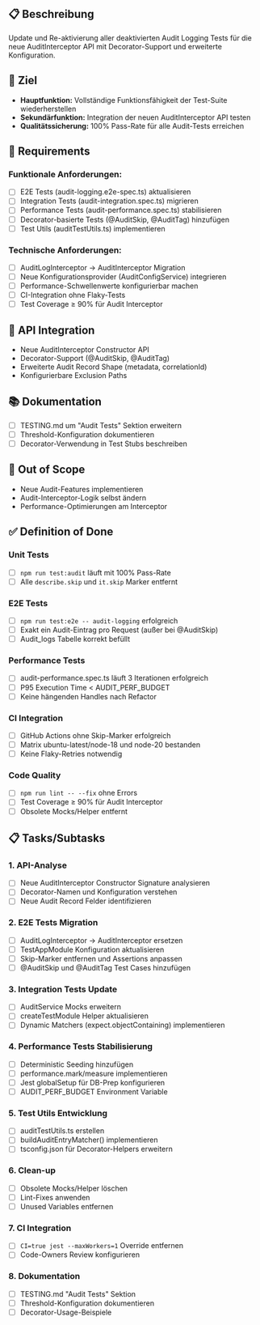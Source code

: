 ## 📋 Beschreibung

Update und Re-aktivierung aller deaktivierten Audit Logging Tests für die neue AuditInterceptor API mit Decorator-Support und erweiterte Konfiguration.

## 🎯 Ziel

- **Hauptfunktion:** Vollständige Funktionsfähigkeit der Test-Suite wiederherstellen
- **Sekundärfunktion:** Integration der neuen AuditInterceptor API testen
- **Qualitätssicherung:** 100% Pass-Rate für alle Audit-Tests erreichen

## 📝 Requirements

### Funktionale Anforderungen:

- [ ] E2E Tests (audit-logging.e2e-spec.ts) aktualisieren
- [ ] Integration Tests (audit-integration.spec.ts) migrieren
- [ ] Performance Tests (audit-performance.spec.ts) stabilisieren
- [ ] Decorator-basierte Tests (@AuditSkip, @AuditTag) hinzufügen
- [ ] Test Utils (auditTestUtils.ts) implementieren

### Technische Anforderungen:

- [ ] AuditLogInterceptor → AuditInterceptor Migration
- [ ] Neue Konfigurationsprovider (AuditConfigService) integrieren
- [ ] Performance-Schwellenwerte konfigurierbar machen
- [ ] CI-Integration ohne Flaky-Tests
- [ ] Test Coverage ≥ 90% für Audit Interceptor

## 🔗 API Integration

- Neue AuditInterceptor Constructor API
- Decorator-Support (@AuditSkip, @AuditTag)
- Erweiterte Audit Record Shape (metadata, correlationId)
- Konfigurierbare Exclusion Paths

## 📚 Dokumentation

- [ ] TESTING.md um "Audit Tests" Sektion erweitern
- [ ] Threshold-Konfiguration dokumentieren
- [ ] Decorator-Verwendung in Test Stubs beschreiben

## 🚫 Out of Scope

- Neue Audit-Features implementieren
- Audit-Interceptor-Logik selbst ändern
- Performance-Optimierungen am Interceptor

## ✅ Definition of Done

### Unit Tests

- [ ] `npm run test:audit` läuft mit 100% Pass-Rate
- [ ] Alle `describe.skip` und `it.skip` Marker entfernt

### E2E Tests

- [ ] `npm run test:e2e -- audit-logging` erfolgreich
- [ ] Exakt ein Audit-Eintrag pro Request (außer bei @AuditSkip)
- [ ] Audit_logs Tabelle korrekt befüllt

### Performance Tests

- [ ] audit-performance.spec.ts läuft 3 Iterationen erfolgreich
- [ ] P95 Execution Time < AUDIT_PERF_BUDGET
- [ ] Keine hängenden Handles nach Refactor

### CI Integration

- [ ] GitHub Actions ohne Skip-Marker erfolgreich
- [ ] Matrix ubuntu-latest/node-18 und node-20 bestanden
- [ ] Keine Flaky-Retries notwendig

### Code Quality

- [ ] `npm run lint -- --fix` ohne Errors
- [ ] Test Coverage ≥ 90% für Audit Interceptor
- [ ] Obsolete Mocks/Helper entfernt

## 📋 Tasks/Subtasks

### 1. API-Analyse

- [ ] Neue AuditInterceptor Constructor Signature analysieren
- [ ] Decorator-Namen und Konfiguration verstehen
- [ ] Neue Audit Record Felder identifizieren

### 2. E2E Tests Migration

- [ ] AuditLogInterceptor → AuditInterceptor ersetzen
- [ ] TestAppModule Konfiguration aktualisieren
- [ ] Skip-Marker entfernen und Assertions anpassen
- [ ] @AuditSkip und @AuditTag Test Cases hinzufügen

### 3. Integration Tests Update

- [ ] AuditService Mocks erweitern
- [ ] createTestModule Helper aktualisieren
- [ ] Dynamic Matchers (expect.objectContaining) implementieren

### 4. Performance Tests Stabilisierung

- [ ] Deterministic Seeding hinzufügen
- [ ] performance.mark/measure implementieren
- [ ] Jest globalSetup für DB-Prep konfigurieren
- [ ] AUDIT_PERF_BUDGET Environment Variable

### 5. Test Utils Entwicklung

- [ ] auditTestUtils.ts erstellen
- [ ] buildAuditEntryMatcher() implementieren
- [ ] tsconfig.json für Decorator-Helpers erweitern

### 6. Clean-up

- [ ] Obsolete Mocks/Helper löschen
- [ ] Lint-Fixes anwenden
- [ ] Unused Variables entfernen

### 7. CI Integration

- [ ] `CI=true jest --maxWorkers=1` Override entfernen
- [ ] Code-Owners Review konfigurieren

### 8. Dokumentation

- [ ] TESTING.md "Audit Tests" Sektion
- [ ] Threshold-Konfiguration dokumentieren
- [ ] Decorator-Usage-Beispiele
